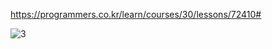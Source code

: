 https://programmers.co.kr/learn/courses/30/lessons/72410#


![3](https://user-images.githubusercontent.com/72291472/126119021-4f569741-30ba-4a0d-b6fc-9fd04e139ba0.jpg)
